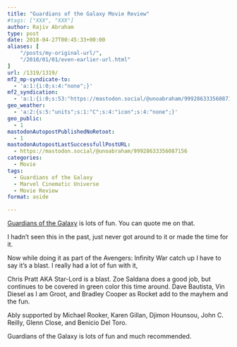 ```yaml
---
title: "Guardians of the Galaxy Movie Review"
#tags: ["XXX", "XXX"]
author: Rajiv Abraham
type: post
date: 2018-04-27T00:45:33+00:00
aliases: [
    "/posts/my-original-url/",
    "/2010/01/01/even-earlier-url.html"
]
url: /1319/1319/
mf2_mp-syndicate-to:
  - 'a:1:{i:0;s:4:"none";}'
mf2_syndication:
  - 'a:1:{i:0;s:53:"https://mastodon.social/@unoabraham/99928633356087156";}'
geo_weather:
  - 'a:2:{s:5:"units";s:1:"C";s:4:"icon";s:4:"none";}'
geo_public:
  - 1
mastodonAutopostPublishedNoRetoot:
  - 1
mastodonAutopostLastSuccessfullPostURL:
  - https://mastodon.social/@unoabraham/99928633356087156
categories:
  - Movie
tags:
  - Guardians of the Galaxy
  - Marvel Cinematic Universe
  - Movie Review
format: aside

---
```

<a href="https://www.imdb.com/title/tt2015381/" target="_blank" rel="noopener">Guardians of the Galaxy</a> is lots of fun. You can quote me on that.

I hadn&#8217;t seen this in the past, just never got around to it or made the time for it.

Now while doing it as part of the Avengers: Infinity War catch up I have to say it&#8217;s a blast. I really had a lot of fun with it,

Chris Pratt AKA Star-Lord is a blast. Zoe Saldana does a good job, but continues to be covered in green color this time around. Dave Bautista, Vin Diesel as I am Groot, and Bradley Cooper as Rocket add to the mayhem and the fun.

Ably supported by Michael Rooker, Karen Gillan, Djimon Hounsou, John C. Reilly, Glenn Close, and Benicio Del Toro.

Guardians of the Galaxy is lots of fun and much recommended.
